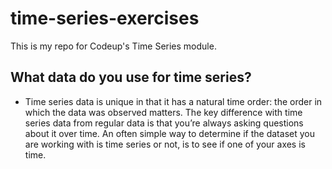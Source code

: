 # time-series-exercises
This is my repo for Codeup's Time Series module.

## What data do you use for time series? 
- Time series data is unique in that it has a natural time order: the order in which the data was observed matters. The key difference with time series data from regular data is that you’re always asking questions about it over time. An often simple way to determine if the dataset you are working with is time series or not, is to see if one of your axes is time.

